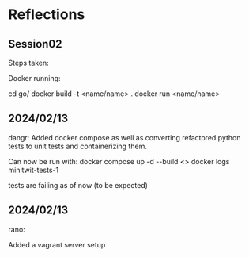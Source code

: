 # Reflections



## Session02

Steps taken:

Docker running:

cd go/
docker build -t <name/name> .
docker run <name/name>


## 2024/02/13
dangr:
Added docker compose as well as converting refactored python tests to unit tests and containerizing them.

Can now be run with:
docker compose up -d --build
<<wait a few seconds>>
docker logs minitwit-tests-1

tests are failing as of now (to be expected)

## 2024/02/13
rano:

Added a vagrant server setup
